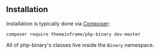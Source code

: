 ## Installation

Installation is typically done via [Composer](https://getcomposer.org/):

    composer require themainframe/php-binary dev-master

All of php-binary's classes live inside the `Binary` namespace.